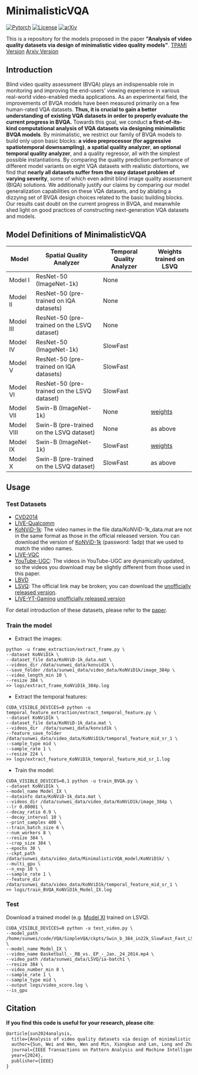 # MinimalisticVQA

[![Pytorch](https://img.shields.io/badge/PyTorch-1.13%2B-brightgree?logo=PyTorch)](https://pytorch.org/)
[![License](https://img.shields.io/badge/License-Apache%202.0-blue.svg)](https://github.com/sunwei925/MinimalisticVQA)
[![arXiv](https://img.shields.io/badge/build-paper-red?logo=arXiv&label=arXiv)](https://arxiv.org/abs/2307.13981)


This is a repository for the models proposed in the paper **"Analysis of video quality datasets via design of minimalistic video quality models"**. [TPAMI Version](https://ieeexplore.ieee.org/abstract/document/10499199) [Arxiv Version](https://arxiv.org/abs/2307.13981)

## Introduction
Blind video quality assessment (BVQA) plays an indispensable role in monitoring and improving the end-users' viewing experience in various real-world video-enabled media applications. As an experimental field, the improvements of BVQA models have been measured primarily on a few human-rated VQA datasets. **Thus, it is crucial to gain a better understanding of existing VQA datasets in order to properly evaluate the current progress in BVQA.** Towards this goal, we conduct **a first-of-its-kind computational analysis of VQA datasets via designing minimalistic BVQA models**. By minimalistic, we restrict our family of BVQA models to build only upon basic blocks: **a video preprocessor (for aggressive spatiotemporal downsampling)**, **a spatial quality analyzer**, **an optional temporal quality analyzer**, and a quality regressor, all with the simplest possible instantiations. By comparing the quality prediction performance of different model variants on eight VQA datasets with realistic distortions, we find that **nearly all datasets suffer from the easy dataset problem of varying severity**, some of which even admit blind image quality assessment (BIQA) solutions. We additionally justify our claims by comparing our model generalization capabilities on these VQA datasets, and by ablating a dizzying set of BVQA design choices related to the basic building blocks. Our results cast doubt on the current progress in BVQA, and meanwhile shed light on good practices of constructing next-generation VQA datasets and models.


## Model Definitions of MinimalisticVQA
| Model | Spatial Quality Analyzer | Temporal Quality Analyzer | Weights trained on LSVQ |
| ---- |---- |---- | ---- |
|Model I | ResNet-50 (ImageNet-1k) | None | |
|Model II | ResNet-50 (pre-trained on IQA datasets) | None | |
|Model III | ResNet-50 (pre-trained on the LSVQ dataset) | None | |
|Model IV | ResNet-50 (ImageNet-1k) | SlowFast | |
|Model V | ResNet-50 (pre-trained on IQA datasets) | SlowFast | |
|Model VI | ResNet-50 (pre-trained on the LSVQ dataset) | SlowFast | |
|Model VII | Swin-B (ImageNet-1k) | None | [weights](https://www.dropbox.com/scl/fi/u2l7y5w77j85lq3108ads/MinimalisticVQA_Model_VII_LSVQ.pth?rlkey=y6vgc8cg3m6mbute68e584rus&st=c67j2jbb&dl=0) |
|Model VIII | Swin-B (pre-trained on the LSVQ dataset) | None | as above |
|Model IX | Swin-B (ImageNet-1k) | SlowFast | [weights](https://drive.google.com/file/d/1ap4uM1o2pIbVp_ODZ6kd3el1qOEQnj-k/view?usp=sharing) |
|Model X | Swin-B (pre-trained on the LSVQ dataset) | SlowFast | as above |


## Usage

### Test Datasets

- [CVD2014](https://zenodo.org/records/2646315)
- [LIVE-Qualcomm](https://live.ece.utexas.edu/research/incaptureDatabase/index.html)
- [KoNViD-1k](https://database.mmsp-kn.de/konvid-1k-database.html): The video names in the file data/KoNViD-1k_data.mat are not in the same format as those in the official released version. You can download the version of [KoNViD-1k](https://pan.baidu.com/s/1b3mMP2hHgw_8h1mnNFSNKg) (password: 1adp) that we used to match the video names.
- [LIVE-VQC](https://live.ece.utexas.edu/research/LIVEVQC/index.html)
- [YouTube-UGC](https://media.withyoutube.com/): The videos in YouTube-UGC are dynamically updated, so the videos you download may be slightly different from those used in this paper.
- [LBVD](https://github.com/cpf0079/LBVD)
- [LSVQ](https://github.com/baidut/PatchVQ): The official link may be broken; you can download the [unofficially released version](https://huggingface.co/datasets/teowu/LSVQ-videos). 
- [LIVE-YT-Gaming](https://live.ece.utexas.edu/research/LIVE-YT-Gaming/index.html) [unofficially released version](https://www.dropbox.com/scl/fi/naw09yqrommqbari8mzks/LIVE-YT-Gaming.zip?rlkey=gz556r9ft4zs0oo23f4qc3pqq&st=44k0tfxw&dl=0)

For detail introduction of these datasets, please refer to the [paper](https://arxiv.org/abs/2307.13981).


### Train the model
- Extract the images:
```
python -u frame_extraction/extract_frame.py \
--dataset KoNViD1k \
--dataset_file data/KoNViD-1k_data.mat \
--videos_dir /data/sunwei_data/konvid1k \
--save_folder /data/sunwei_data/video_data/KoNViD1k/image_384p \
--video_length_min 10 \
--resize 384 \
>> logs/extract_frame_KoNViD1k_384p.log
```
- Extract the temporal features:
```
CUDA_VISIBLE_DEVICES=0 python -u temporal_feature_extraction/extract_temporal_feature.py \
--dataset KoNViD1k \
--dataset_file data/KoNViD-1k_data.mat \
--videos_dir  /data/sunwei_data/konvid1k \
--feature_save_folder /data/sunwei_data/video_data/KoNViD1k/temporal_feature_mid_sr_1 \
--sample_type mid \
--sample_rate 1 \
--resize 224 \
>> logs/extract_feature_KoNViD1k_temporal_feature_mid_sr_1.log
```
- Train the model:
```
CUDA_VISIBLE_DEVICES=0,1 python -u train_BVQA.py \
--dataset KoNViD1k \
--model_name Model_IX \
--datainfo data/KoNViD-1k_data.mat \
--videos_dir /data/sunwei_data/video_data/KoNViD1k/image_384p \
--lr 0.00001 \
--decay_ratio 0.9 \
--decay_interval 10 \
--print_samples 400 \
--train_batch_size 6 \
--num_workers 8 \
--resize 384 \
--crop_size 384 \
--epochs 30 \
--ckpt_path /data/sunwei_data/video_data/MinimalisticVQA_model/KoNViD1k/ \
--multi_gpu \
--n_exp 10 \
--sample_rate 1 \
--feature_dir /data/sunwei_data/video_data/KoNViD1k/temporal_feature_mid_sr_1 \
>> logs/train_BVQA_KoNViD1k_Model_IX.log
```



### Test

Download a trained model (e.g. [Model XI](https://drive.google.com/file/d/1ap4uM1o2pIbVp_ODZ6kd3el1qOEQnj-k/view?usp=sharing) trained on LSVQ). 

```
CUDA_VISIBLE_DEVICES=0 python -u test_video.py \
--model_path /home/sunwei/code/VQA/SimpleVQA/ckpts/Swin_b_384_in22k_SlowFast_Fast_LSVQ.pth \
--model_name Model_IX \
--video_name Basketball_-_RB_vs._EP_-_Jan._24_2014.mp4 \
--video_path /data/sunwei_data/LSVQ/ia-batch1 \
--resize 384 \
--video_number_min 8 \
--sample_rate 1 \
--sample_type mid \
--output logs/video_score.log \
--is_gpu
```

## Citation
**If you find this code is useful for your research, please cite**:

```latex
@article{sun2024analysis,
  title={Analysis of video quality datasets via design of minimalistic video quality models},
  author={Sun, Wei and Wen, Wen and Min, Xiongkuo and Lan, Long and Zhai, Guangtao and Ma, Kede},
  journal={IEEE Transactions on Pattern Analysis and Machine Intelligence},
  year={2024},
  publisher={IEEE}
}
```








